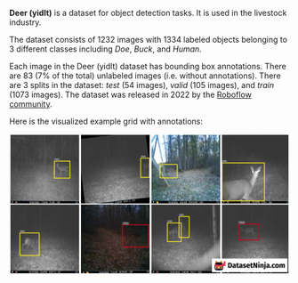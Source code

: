 **Deer (yidlt)** is a dataset for object detection tasks. It is used in the livestock industry.

The dataset consists of 1232 images with 1334 labeled objects belonging to 3 different classes including *Doe*, *Buck*, and *Human*.

Each image in the Deer (yidlt) dataset has bounding box annotations. There are 83 (7% of the total) unlabeled images (i.e. without annotations). There are 3 splits in the dataset: *test* (54 images), *valid* (105 images), and *train* (1073 images). The dataset was released in 2022 by the [Roboflow community](https://universe.roboflow.com/deertracker).

Here is the visualized example grid with annotations:

<img src="https://github.com/dataset-ninja/deer-yidlt/raw/main/visualizations/horizontal_grid.png">
